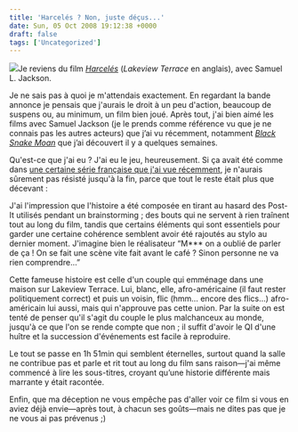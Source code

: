 ```yaml
---
title: 'Harcelés ? Non, juste déçus...'
date: Sun, 05 Oct 2008 19:12:38 +0000
draft: false
tags: ['Uncategorized']
---
```


[![](https://66.media.tumblr.com/RcxxGAQ0neplbnfySn1CntK4o1_500.jpg)](http://www.allocine.fr/film/fichefilm_gen_cfilm=125725.html)Je reviens du film _[Harcelés](http://www.allocine.fr/film/fichefilm_gen_cfilm=125725.html)_ (_Lakeview Terrace_ en anglais), avec Samuel L. Jackson.

Je ne sais pas à quoi je m'attendais exactement. En regardant la bande annonce je pensais que j'aurais le droit à un peu d'action, beaucoup de suspens ou, au minimum, un film bien joué. Après tout, j'ai bien aimé les films avec Samuel Jackson (je le prends comme référence vu que je ne connais pas les autres acteurs) que j’ai vu récemment, notamment _[Black Snake Moan](http://www.allocine.fr/film/fichefilm_gen_cfilm=61131.html)_ que j’ai découvert il y a quelques semaines.

Qu'est-ce que j'ai eu ? J'ai eu le jeu, heureusement. Si ça avait été comme dans [une certaine série française que j'ai vue récemment](http://soup.madd0.com/post/52337284/flics), je n'aurais sûrement pas résisté jusqu'à la fin, parce que tout le reste était plus que décevant :

J'ai l'impression que l'histoire a été composée en tirant au hasard des Post-It utilisés pendant un brainstorming ; des bouts qui ne servent à rien traînent tout au long du film, tandis que certains éléments qui sont essentiels pour garder une certaine cohérence semblent avoir été rajoutés au stylo au dernier moment. J'imagine bien le réalisateur “M\*\*\* on a oublié de parler de ça ! On se fait une scène vite fait avant le café ? Sinon personne ne va rien comprendre…”

Cette fameuse histoire est celle d'un couple qui emménage dans une maison sur Lakeview Terrace. Lui, blanc, elle, afro-américaine (il faut rester politiquement correct) et puis un voisin, flic (hmm… encore des flics…) afro-américain lui aussi, mais qui n'approuve pas cette union. Par la suite on est tenté de penser qu'il s'agit du couple le plus malchanceux au monde, jusqu'à ce que l'on se rende compte que non ; il suffit d'avoir le QI d'une huître et la succession d'événements est facile à reproduire.

Le tout se passe en 1h 51min qui semblent éternelles, surtout quand la salle ne contribue pas et parle et rit tout au long du film sans raison—j'ai même commencé à lire les sous-titres, croyant qu’une historie différente mais marrante y était racontée.

Enfin, que ma déception ne vous empêche pas d'aller voir ce film si vous en aviez déjà envie—après tout, à chacun ses goûts—mais ne dites pas que je ne vous ai pas prévenus ;)
